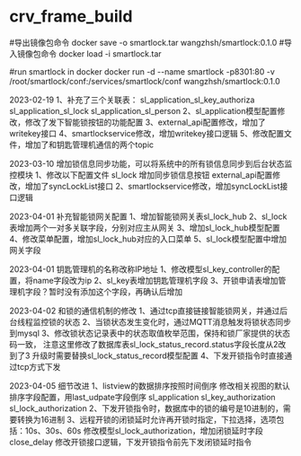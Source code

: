 # crv_frame_build

#导出镜像包命令
docker save -o smartlock.tar wangzhsh/smartlock:0.1.0
#导入镜像包命令
docker load -i smartlock.tar

#run smartlock in docker
docker run -d --name smartlock -p8301:80 -v /root/smartlock/conf:/services/smartlock/conf wangzhsh/smartlock:0.1.0

2023-02-19
1、补充了三个关联表：
    sl_application_sl_key_authoriza
    sl_application_sl_lock
    sl_application_sl_person
2、sl_application模型配置修改，修改了发下智能锁按钮的功能配置
3、external_api配置修改，增加了writekey接口
4、smartlockservice修改，增加writekey接口逻辑
5、修改配置文件，增加了和钥匙管理机通信的两个topic

2023-03-10 增加锁信息同步功能，可以将系统中的所有锁信息同步到后台状态监控模块
1、修改以下配置文件
    sl_lock   增加同步锁信息按钮
    external_api配置修改，增加了syncLockList接口
2、smartlockservice修改，增加syncLockList接口逻辑

2023-04-01 补充智能锁网关配置
1、增加智能锁网关表sl_lock_hub
2、sl_lock表增加两个一对多关联字段，分别对应主从网关
3、增加sl_lock_hub模型配置
4、修改菜单配置，增加sl_lock_hub对应的入口菜单
5、sl_lock模型配置中增加网关字段

2023-04-01 钥匙管理机的名称改称IP地址
1、修改模型sl_key_controller的配置，将name字段改为ip
2、sl_key表增加钥匙管理机字段
3、开锁申请表增加管理机字段？暂时没有添加这个字段，再确认后增加

2023-04-02 和锁的通信机制的修改
1、通过tcp直接链接智能锁网关，并通过后台线程监控锁的状态
2、当锁状态发生变化时，通过MQTT消息触发将锁状态同步到mysql
3、修改锁状态记录表中的状态取值枚举范围，保持和锁厂家提供的状态码一致，
   注意这里修改了数据库表sl_lock_status_record.status字段长度从2改到了3
   升级时需要替换sl_lock_status_record模型配置
4、下发开锁指令时直接通过tcp方式下发

2023-04-05 细节改进
1、listview的数据排序按照时间倒序
    修改相关视图的默认排序字段配置，用last_udpate字段倒序
    sl_application
    sl_key_authorization
    sl_lock_authorization
2、下发开锁指令时，数据库中的锁的编号是10进制的，需要转换为16进制
3、远程开锁的闭锁延时允许再开锁时指定，下拉选择，选项包括：10s、30s、60s
    修改模型sl_lock_authorization，增加闭锁延时字段close_delay
    修改开锁接口逻辑，下发开锁指令前先下发闭锁延时指令

